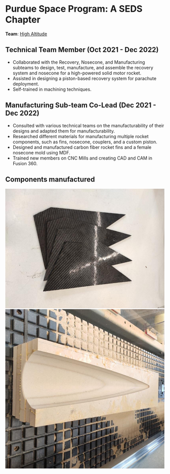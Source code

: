 # Purdue Space Program: A SEDS Chapter
**Team**: <a href="https://purdueseds.space/high-altitude/" target="_blank" title="Click">High Altitude</a>

## Technical Team Member (Oct 2021 - Dec 2022)
- Collaborated with the Recovery, Nosecone, and Manufacturing subteams to design, test, manufacture, and assemble the recovery system and nosecone for a high-powered solid motor rocket.
- Assisted in designing a piston-based recovery system for parachute deployment.
- Self-trained in machining techniques.

## Manufacturing Sub-team Co-Lead (Dec 2021 - Dec 2022)
- Consulted with various technical teams on the manufacturability of their designs and adapted them for manufacturability.
- Researched different materials for manufacturing multiple rocket components, such as fins, nosecone, couplers, and a custom piston.
- Designed and manufactured carbon fiber rocket fins and a female nosecone mold using MDF.
- Trained new members on CNC Mills and creating CAD and CAM in Fusion 360.

## Components manufactured
<img src="assets\images\wing.jpeg" title="Fiberglass rocket wings for cut on the waterjet" width="500">
<img src="assets\images\nose.jpeg" title="Female mould for rocket nosecone layup made on the CNC gantry" width="500">

